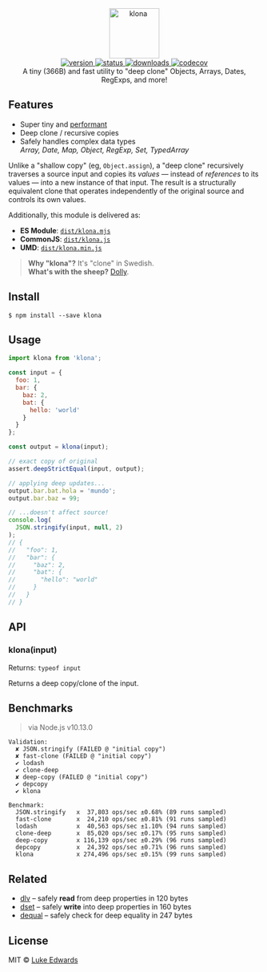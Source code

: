 <div align="center">
  <img src="logo.png" alt="klona" height="100" />
</div>

<div align="center">
  <a href="https://npmjs.org/package/klona">
    <img src="https://badgen.now.sh/npm/v/klona" alt="version" />
  </a>
  <a href="https://github.com/lukeed/klona/actions">
    <img src="https://badgen.net/github/status/lukeed/klona" alt="status" />
  </a>
  <a href="https://npmjs.org/package/klona">
    <img src="https://badgen.now.sh/npm/dm/klona" alt="downloads" />
  </a>
  <a href="https://codecov.io/gh/lukeed/klona">
    <img src="https://codecov.io/gh/lukeed/klona/branch/master/graph/badge.svg?token=8ej0WeKqz7" alt="codecov" />
  </a>
</div>

<div align="center">A tiny (366B) and fast utility to "deep clone" Objects, Arrays, Dates, RegExps, and more!</div>


## Features

* Super tiny and [performant](#benchmarks)
* Deep clone / recursive copies
* Safely handles complex data types<br>
    _Array, Date, Map, Object, RegExp, Set, TypedArray_

Unlike a "shallow copy" (eg, `Object.assign`), a "deep clone" recursively traverses a source input and copies its _values_ &mdash; instead of _references_ to its values &mdash; into a new instance of that input. The result is a structurally equivalent clone that operates independently of the original source and controls its own values.

Additionally, this module is delivered as:

* **ES Module**: [`dist/klona.mjs`](https://unpkg.com/klona/dist/klona.mjs)
* **CommonJS**: [`dist/klona.js`](https://unpkg.com/klona/dist/klona.js)
* **UMD**: [`dist/klona.min.js`](https://unpkg.com/klona)

> **Why "klona"?** It's "clone" in Swedish.<br>
> **What's with the sheep?** [Dolly](https://en.wikipedia.org/wiki/Dolly_(sheep)).


## Install

```
$ npm install --save klona
```


## Usage

```js
import klona from 'klona';

const input = {
  foo: 1,
  bar: {
    baz: 2,
    bat: {
      hello: 'world'
    }
  }
};

const output = klona(input);

// exact copy of original
assert.deepStrictEqual(input, output);

// applying deep updates...
output.bar.bat.hola = 'mundo';
output.bar.baz = 99;

// ...doesn't affect source!
console.log(
  JSON.stringify(input, null, 2)
);
// {
//   "foo": 1,
//   "bar": {
//     "baz": 2,
//     "bat": {
//       "hello": "world"
//     }
//   }
// }
```


## API

### klona(input)
Returns: `typeof input`

Returns a deep copy/clone of the input.


## Benchmarks

> via Node.js v10.13.0

```
Validation:
  ✘ JSON.stringify (FAILED @ "initial copy")
  ✘ fast-clone (FAILED @ "initial copy")
  ✔ lodash
  ✔ clone-deep
  ✘ deep-copy (FAILED @ "initial copy")
  ✔ depcopy
  ✔ klona

Benchmark:
  JSON.stringify   x  37,803 ops/sec ±0.68% (89 runs sampled)
  fast-clone       x  24,210 ops/sec ±0.81% (91 runs sampled)
  lodash           x  40,563 ops/sec ±1.10% (94 runs sampled)
  clone-deep       x  85,020 ops/sec ±0.17% (95 runs sampled)
  deep-copy        x 116,139 ops/sec ±0.29% (96 runs sampled)
  depcopy          x  24,392 ops/sec ±0.71% (96 runs sampled)
  klona            x 274,496 ops/sec ±0.15% (99 runs sampled)
```


## Related

* [dlv](https://github.com/developit/dlv) – safely **read** from deep properties in 120 bytes
* [dset](https://github.com/lukeed/dset) – safely **write** into deep properties in 160 bytes
* [dequal](https://github.com/lukeed/dequal) – safely check for deep equality in 247 bytes


## License

MIT © [Luke Edwards](https://lukeed.com)
